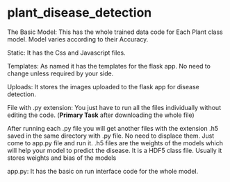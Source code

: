 # plant_disease_detection

The  Basic Model:
This has the whole trained data code for Each Plant class model. Model varies according to their Accuracy.

Static:
It has the Css and Javascript files.

Templates:
As named it  has the templates for  the flask app. No need to change unless required by your side.

Uploads:
It stores the images uploaded to the flask app for disease detection.

File with .py  extension:
You just have to run all the files individually without editing the code. (**Primary Task** after downloading the whole file)

After running each .py file you will get another files with the  extension .h5 saved in the same directory with .py file. No need to displace them. Just come to app.py file and run it.
.h5 files are the weights of the models which will help your model to predict the disease. It is a HDF5 class file. Usually it stores weights and bias of the models

app.py:
It has the basic on run interface code for the whole model. 
